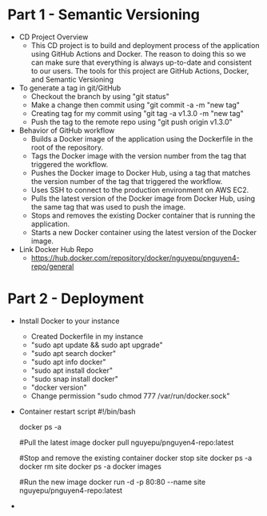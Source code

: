 # Part 1 - Semantic Versioning 
- CD Project Overview 
    - This CD project is to build and deployment process of the application using GitHub Actions and Docker. The reason to doing this so we can make sure that everything is always up-to-date and consistent to our users. The tools for this project are GitHub Actions, Docker, and Semantic Versioning
- To generate a tag in git/GitHub
    - Checkout the branch by using "git status"
    - Make a change then commit using "git commit -a -m "new tag"
    - Creating tag for my commit using "git tag -a v1.3.0 -m "new tag"
    - Push the tag to the remote repo using "git push origin v1.3.0"
- Behavior of GitHub workflow
    - Builds a Docker image of the application using the Dockerfile in the root of the repository.
    - Tags the Docker image with the version number from the tag that triggered the workflow.
    - Pushes the Docker image to Docker Hub, using a tag that matches the version number of the tag that triggered the workflow.
    - Uses SSH to connect to the production environment on AWS EC2.
    - Pulls the latest version of the Docker image from Docker Hub, using the same tag that was used to push the image.
    - Stops and removes the existing Docker container that is running the application.
    - Starts a new Docker container using the latest version of the Docker image.
- Link Docker Hub Repo
    - https://hub.docker.com/repository/docker/nguyepu/pnguyen4-repo/general    


# Part 2 - Deployment
- Install Docker to your instance
    - Created Dockerfile in my instance
    - "sudo apt update && sudo apt upgrade"
    - "sudo apt search docker"
    - "sudo apt info docker"
    - "sudo apt install docker"
    - "sudo snap install docker" 
    - "docker version"
    - Change permission "sudo chmod 777 /var/run/docker.sock"

- Container restart script
    #!/bin/bash

    docker ps -a

    #Pull the latest image
    docker pull nguyepu/pnguyen4-repo:latest

    #Stop and remove the existing container
    docker stop site
    docker ps -a
    docker rm site
    docker ps -a
    docker images

    #Run the new image
    docker run -d -p 80:80 --name site nguyepu/pnguyen4-repo:latest

- 

